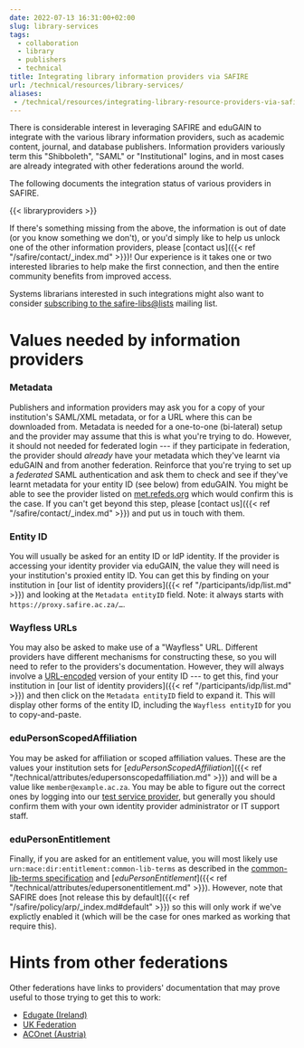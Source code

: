 ```yaml
---
date: 2022-07-13 16:31:00+02:00
slug: library-services
tags:
  - collaboration
  - library
  - publishers
  - technical
title: Integrating library information providers via SAFIRE
url: /technical/resources/library-services/
aliases:
 - /technical/resources/integrating-library-resource-providers-via-safire/
---
```


There is considerable interest in leveraging SAFIRE and eduGAIN to integrate with the various library information providers, such as academic content, journal, and database publishers. Information providers variously term this "Shibboleth", "SAML" or "Institutional" logins, and in most cases are already integrated with other federations around the world.

The following documents the integration status of various providers in SAFIRE.

{{< libraryproviders >}}

If there's something missing from the above, the information is out of date (or you know something we don't), or you'd simply like to help us unlock one of the other information providers, please [contact us]({{< ref "/safire/contact/_index.md" >}})! Our experience is it takes one or two interested libraries to help make the first connection, and then the entire community benefits from improved access.

Systems librarians interested in such integrations might also want to consider [subscribing to the safire-libs@lists](https://lists.tenet.ac.za/sympa/lists/ti/safire) mailing list.

# Values needed by information providers

### Metadata
Publishers and information providers may ask you for a copy of your institution's SAML/XML metadata, or for a URL where this can be downloaded from. Metadata is needed for a one-to-one (bi-lateral) setup and the provider may assume that this is what you're trying to do. However, it should not needed for federated login --- if they participate in federation, the provider should _already_ have your metadata which they've learnt via eduGAIN and from another federation. Reinforce that you're trying to set up a _federated_ SAML authentication and ask them to check and see if they've learnt metadata for your entity ID (see below) from eduGAIN. You might be able to see the provider listed on [met.refeds.org](https://met.refeds.org/met/federation/edugain/) which would confirm this is the case. If you can't get beyond this step, please [contact us]({{< ref "/safire/contact/_index.md" >}}) and put us in touch with them.

### Entity ID
You will usually be asked for an entity ID or IdP identity. If the provider is accessing your identity provider via eduGAIN, the value they will need is your institution's proxied entity ID. You can get this by finding on your institution in [our list of identity providers]({{< ref "/participants/idp/list.md" >}}) and looking at the `Metadata entityID` field. Note: it always starts with `https://proxy.safire.ac.za/…`.

### Wayfless URLs
You may also be asked to make use of a "Wayfless" URL. Different providers have different mechanisms for constructing these, so you will need to refer to the providers's documentation. However, they will always involve a [URL-encoded](https://en.wikipedia.org/wiki/Percent-encoding) version of your entity ID --- to get this, find your institution in [our list of identity providers]({{< ref "/participants/idp/list.md" >}}) and then click on  the `Metadata entityID` field to expand it. This will display other forms of the entity ID, including the `Wayfless entityID` for you to copy-and-paste.

### eduPersonScopedAffiliation
You may be asked for affiliation or scoped affiliation values. These are the values your institution sets for [_eduPersonScopedAffiliation_]({{< ref "/technical/attributes/edupersonscopedaffiliation.md" >}}) and will be a value like `member@example.ac.za`. You may be able to figure out the correct ones by logging into our [test service provider](https://testsp.safire.ac.za/), but generally you should confirm them with your own identity provider administrator or IT support staff.

### eduPersonEntitlement
Finally, if you are asked for an entitlement value, you will most likely use `urn:mace:dir:entitlement:common-lib-terms` as described in the [common-lib-terms specification](https://www.internet2.edu/products-services/trust-identity-middleware/mace-registries/urnmace-namespace/urn-mace-dir-registry/urn-mace-dir-entitlement/) and [_eduPersonEntitlement_]({{< ref "/technical/attributes/edupersonentitlement.md" >}}). However, note that SAFIRE does [not release this by default]({{< ref "/safire/policy/arp/_index.md#default" >}}) so this will only work if we've explictly enabled it (which will be the case for ones marked as working that require this).

# Hints from other federations

Other federations have links to providers' documentation that may prove useful to those trying to get this to work:

  * [Edugate (Ireland)](https://edugate.heanet.ie/rr3/p/page/LibraryAccess)
  * [UK Federation](https://www.ukfederation.org.uk/content/Documents/WAYFlessServices)
  * [ACOnet (Austria)](https://wiki.univie.ac.at/display/federation/Library+Services)
